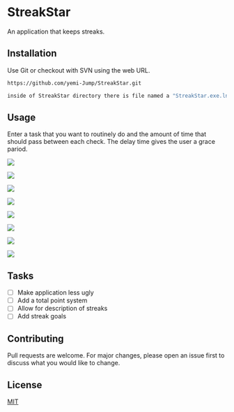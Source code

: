 # StreakStar
An application that keeps streaks.

## Installation

Use Git or checkout with SVN using the web URL.




```bash
https://github.com/yemi-Jump/StreakStar.git

inside of StreakStar directory there is file named a "StreakStar.exe.lnk", use that file to run the program
```

## Usage
Enter a task that you want to routinely do and the amount of time that should pass between each check. 
The delay time gives the user a grace pariod.

![](screenshots/Screenshot%20(26).png)

![](screenshots/Screenshot%20(27).png)

![](screenshots/Screenshot%20(28).png)

![](screenshots/Screenshot%20(29).png)

![](screenshots/Screenshot%20(30).png)

![](screenshots/Screenshot%20(31).png)

![](screenshots/Screenshot%20(32).png)

![](screenshots/Screenshot%20(33).png)



## Tasks
- [ ] Make application less ugly
- [ ] Add a total point system
- [ ] Allow for description of streaks
- [ ] Add streak goals

## Contributing
Pull requests are welcome. For major changes, please open an issue first to discuss what you would like to change.


## License
[MIT](https://choosealicense.com/licenses/mit/)
